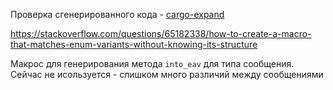 Проверка сгенерированного кода - [cargo-expand](https://github.com/dtolnay/cargo-expand)

https://stackoverflow.com/questions/65182338/how-to-create-a-macro-that-matches-enum-variants-without-knowing-its-structure

Макрос для генерирования метода `into_eav` для типа сообщения. Сейчас не исользуется - слишком много
различий между сообщениями
